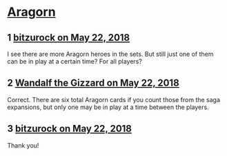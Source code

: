 # [Aragorn](https://community.fantasyflightgames.com/topic/276444-aragorn/)

## 1 [bitzurock on May 22, 2018](https://community.fantasyflightgames.com/topic/276444-aragorn/?do=findComment&comment=3344149)

I see there are more Aragorn heroes in the sets. But still just one of them can be in play at a certain time? For all players?

## 2 [Wandalf the Gizzard on May 22, 2018](https://community.fantasyflightgames.com/topic/276444-aragorn/?do=findComment&comment=3344215)

Correct. There are six total Aragorn cards if you count those from the saga expansions, but only one may be in play at a time between the players.

## 3 [bitzurock on May 22, 2018](https://community.fantasyflightgames.com/topic/276444-aragorn/?do=findComment&comment=3344216)

Thank you!

